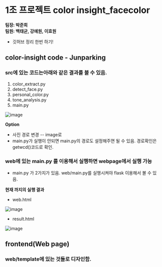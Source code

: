 # **1조 프로젝트 color insight_facecolor** <br>
**팀장: 박준희** <br>
**팀원: 백태균, 강예원, 이효원**

* 깃허브 정리 한번 하기!

## color-insight code - Junparking
### src에 있는 코드는아래와 같은 결과를 볼 수 있음.
1. color_extract.py
2. detect_face.py
3. personal_color.py
4. tone_analysis.py
5. main.py

![image](https://github.com/Be-1st/Personal_Face_color/assets/141213047/5eb23fe3-020c-49ac-9c85-ea4653c83d85)

**Option**
* 사진 경로 변경 -- image로
* main.py가 실행이 안되면 main.py의 경로도 설정해주면 될 수 있음. 경로확인은 getwcd()코드로 확인.


### web에 있는 main.py 를 이용해서 실행하면 webpage에서 실행 가능

* main.py 가 2가지가 있음. web/main.py를 실행시켜야 flask 이용해서 볼 수 있음.

**현재 까지의 실행 결과**
* web.html

![image](https://github.com/Be-1st/Personal_Face_color/assets/141213047/8d56b610-bbc7-42d7-8120-7dcff44664d2)

* result.html
  
![image](https://github.com/Be-1st/Personal_Face_color/assets/141213047/1ac7df53-bc78-43da-9e76-6ad787c3a68f)


## frontend(Web page) 
### web/template에 있는 것들로 디자인함. 




